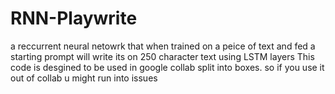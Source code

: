 # RNN-Playwrite
a reccurrent neural netowrk that when trained on a peice of text and fed a starting prompt will write its on 250 character text using LSTM layers
This code is desgined to be used in google collab split into boxes. so if you use it out of collab u might run into issues
